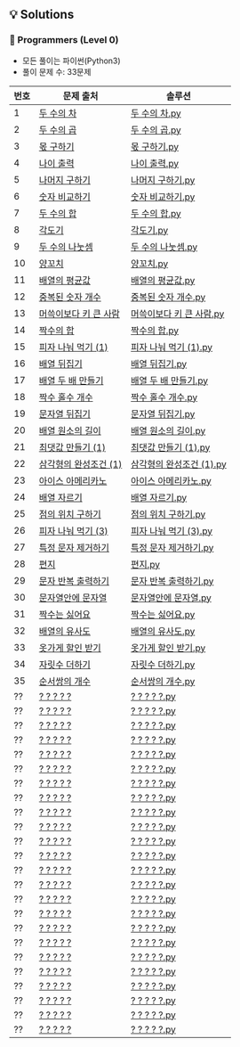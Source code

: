 ## 💡 Solutions

### 🌱 Programmers (Level 0)
+ 모든 풀이는 파이썬(Python3)
+ 풀이 문제 수: 33문제

| 번호  | 문제 출처                                                                             | 솔루션                                                                                                            |
|-----|-----------------------------------------------------------------------------------|----------------------------------------------------------------------------------------------------------------|
| 1   | [두 수의 차](https://school.programmers.co.kr/learn/courses/30/lessons/120803)        | [두 수의 차.py](https://github.com/injae97/Algorithm/blob/master//Programmers/Level%200/Two-Difference.py)         |
| 2   | [두 수의 곱](https://school.programmers.co.kr/learn/courses/30/lessons/120804)        | [두 수의 곱.py](https://github.com/injae97/Algorithm/blob/master//Programmers/Level%200/Two-Multiply.py)           |
| 3   | [몫 구하기](https://school.programmers.co.kr/learn/courses/30/lessons/120805)         | [몫 구하기.py](https://github.com/injae97/Algorithm/blob/master//Programmers/Level%200/Quotient.py)                |
| 4   | [나이 출력](https://school.programmers.co.kr/learn/courses/30/lessons/120820)         | [나이 출력.py](https://github.com/injae97/Algorithm/blob/master//Programmers/Level%200/Age.py)                     |
| 5   | [나머지 구하기](https://school.programmers.co.kr/learn/courses/30/lessons/120810)       | [나머지 구하기.py](https://github.com/injae97/Algorithm/blob/master//Programmers/Level%200/Two-Remainder.py)         |
| 6   | [숫자 비교하기](https://school.programmers.co.kr/learn/courses/30/lessons/120807)       | [숫자 비교하기.py](https://github.com/injae97/Algorithm/blob/master//Programmers/Level%200/Two-Compare.py)           |
| 7   | [두 수의 합](https://school.programmers.co.kr/learn/courses/30/lessons/120802)        | [두 수의 합.py](https://github.com/injae97/Algorithm/blob/master//Programmers/Level%200/Two-Sum.py)                |
| 8   | [각도기](https://school.programmers.co.kr/learn/courses/30/lessons/120829)           | [각도기.py](https://github.com/injae97/Algorithm/blob/master//Programmers/Level%200/Protractor.py)                |
| 9   | [두 수의 나눗셈](https://school.programmers.co.kr/learn/courses/30/lessons/120806)      | [두 수의 나눗셈.py](https://github.com/injae97/Algorithm/blob/master//Programmers/Level%200/Two-Division.py)         |
| 10  | [양꼬치](https://school.programmers.co.kr/learn/courses/30/lessons/120830)           | [양꼬치.py](https://github.com/injae97/Algorithm/blob/master//Programmers/Level%200/Lamb-Skewers.py)              |
| 11  | [배열의 평균값](https://school.programmers.co.kr/learn/courses/30/lessons/120817)       | [배열의 평균값.py](https://github.com/injae97/Algorithm/blob/master//Programmers/Level%200/Array-Average.py)         |
| 12  | [중복된 숫자 개수](https://school.programmers.co.kr/learn/courses/30/lessons/120583)     | [중복된 숫자 개수.py](https://github.com/injae97/Algorithm/blob/master//Programmers/Level%200/Duplicate-Numbers.py)   |
| 13  | [머쓱이보다 키 큰 사람](https://school.programmers.co.kr/learn/courses/30/lessons/120585)  | [머쓱이보다 키 큰 사람.py](https://github.com/injae97/Algorithm/blob/master//Programmers/Level%200/Array-Person.py)     |
| 14  | [짝수의 합](https://school.programmers.co.kr/learn/courses/30/lessons/120831)         | [짝수의 합.py](https://github.com/injae97/Algorithm/blob/master//Programmers/Level%200/Even-Sum.py)                |
| 15  | [피자 나눠 먹기 (1)](https://school.programmers.co.kr/learn/courses/30/lessons/120814)  | [피자 나눠 먹기 (1).py](https://github.com/injae97/Algorithm/blob/master//Programmers/Level%200/Sharing-Pizza(1).py) |
| 16  | [배열 뒤집기](https://school.programmers.co.kr/learn/courses/30/lessons/120821)        | [배열 뒤집기.py](https://github.com/injae97/Algorithm/blob/master//Programmers/Level%200/Array-Reverse.py)          |
| 17  | [배열 두 배 만들기](https://school.programmers.co.kr/learn/courses/30/lessons/120809)    | [배열 두 배 만들기.py](https://github.com/injae97/Algorithm/blob/master//Programmers/Level%200/Array-Double.py)       |
| 18  | [짝수 홀수 개수](https://school.programmers.co.kr/learn/courses/30/lessons/120824)      | [짝수 홀수 개수.py](https://github.com/injae97/Algorithm/blob/master//Programmers/Level%200/Even-Odd-Count.py)       |
| 19  | [문자열 뒤집기](https://school.programmers.co.kr/learn/courses/30/lessons/120822)       | [문자열 뒤집기.py](https://github.com/injae97/Algorithm/blob/master//Programmers/Level%200/String-Reverse.py)        |
| 20  | [배열 원소의 길이](https://school.programmers.co.kr/learn/courses/30/lessons/120854)     | [배열 원소의 길이.py](https://github.com/injae97/Algorithm/blob/master//Programmers/Level%200/Array-Length.py)        |
| 21  | [최댓값 만들기 (1)](https://school.programmers.co.kr/learn/courses/30/lessons/120847)   | [최댓값 만들기 (1).py](https://github.com/injae97/Algorithm/blob/master//Programmers/Level%200/Array-Max(1).py)      |
| 22  | [삼각형의 완성조건 (1)](https://school.programmers.co.kr/learn/courses/30/lessons/120889) | [삼각형의 완성조건 (1).py](https://github.com/injae97/Algorithm/blob/master//Programmers/Level%200/Triangle(1).py)     |
| 23  | [아이스 아메리카노](https://school.programmers.co.kr/learn/courses/30/lessons/120819)     | [아이스 아메리카노.py](https://github.com/injae97/Algorithm/blob/master//Programmers/Level%200/Ice-Americano.py)       |
| 24  | [배열 자르기](https://school.programmers.co.kr/learn/courses/30/lessons/120833)        | [배열 자르기.py](https://github.com/injae97/Algorithm/blob/master//Programmers/Level%200/Array-Slicing.py)          |
| 25  | [점의 위치 구하기](https://school.programmers.co.kr/learn/courses/30/lessons/120833)     | [점의 위치 구하기.py](https://github.com/injae97/Algorithm/blob/master//Programmers/Level%200/Quadrant.py)            |
| 26  | [피자 나눠 먹기 (3)](https://school.programmers.co.kr/learn/courses/30/lessons/120816)  | [피자 나눠 먹기 (3).py](https://github.com/injae97/Algorithm/blob/master//Programmers/Level%200/Sharing-Pizza(3).py) |
| 27  | [특정 문자 제거하기](https://school.programmers.co.kr/learn/courses/30/lessons/120826)    | [특정 문자 제거하기.py](https://github.com/injae97/Algorithm/blob/master//Programmers/Level%200/String-Remove.py)      | 
| 28  | [편지](https://school.programmers.co.kr/learn/courses/30/lessons/120898)            | [편지.py](https://github.com/injae97/Algorithm/blob/master//Programmers/Level%200/Letter.py)                     | 
| 29  | [문자 반복 출력하기](https://school.programmers.co.kr/learn/courses/30/lessons/120825)    | [문자 반복 출력하기.py](https://github.com/injae97/Algorithm/blob/master//Programmers/Level%200/String-Loop.py)        | 
| 30  | [문자열안에 문자열](https://school.programmers.co.kr/learn/courses/30/lessons/120908)     | [문자열안에 문자열.py](https://github.com/injae97/Algorithm/blob/master//Programmers/Level%200/String-In-String.py)    | 
| 31  | [짝수는 싫어요](https://school.programmers.co.kr/learn/courses/30/lessons/120813)       | [짝수는 싫어요.py](https://github.com/injae97/Algorithm/blob/master//Programmers/Level%200/Even-Dislike.py)          | 
| 32  | [배열의 유사도](https://school.programmers.co.kr/learn/courses/30/lessons/120903)       | [배열의 유사도.py](https://github.com/injae97/Algorithm/blob/master//Programmers/Level%200/Array-Similarity.py)      | 
| 33  | [옷가게 할인 받기](https://school.programmers.co.kr/learn/courses/30/lessons/120818)     | [옷가게 할인 받기.py](https://github.com/injae97/Algorithm/blob/master//Programmers/Level%200/Cloths-Discount.py)     | 
| 34  | [자릿수 더하기](https://school.programmers.co.kr/learn/courses/30/lessons/120906)       | [자릿수 더하기.py](https://github.com/injae97/Algorithm/blob/master//Programmers/Level%200/Add-Digits.py)                 | 
| 35  | [순서쌍의 개수](https://school.programmers.co.kr/learn/courses/30/lessons/120836)       | [순서쌍의 개수.py](https://github.com/injae97/Algorithm/blob/master//Programmers/Level%200/Order-Pair.py)                 | 
| ??  | [? ? ? ? ?](https://school.programmers.co.kr/learn/courses/30/lessons/??????)     | [? ? ? ? ?.py](https://github.com/injae97/Algorithm/blob/master//Programmers/Level%200/???.py)                 | 
| ??  | [? ? ? ? ?](https://school.programmers.co.kr/learn/courses/30/lessons/??????)     | [? ? ? ? ?.py](https://github.com/injae97/Algorithm/blob/master//Programmers/Level%200/???.py)                 | 
| ??  | [? ? ? ? ?](https://school.programmers.co.kr/learn/courses/30/lessons/??????)     | [? ? ? ? ?.py](https://github.com/injae97/Algorithm/blob/master//Programmers/Level%200/???.py)                 | 
| ??  | [? ? ? ? ?](https://school.programmers.co.kr/learn/courses/30/lessons/??????)     | [? ? ? ? ?.py](https://github.com/injae97/Algorithm/blob/master//Programmers/Level%200/???.py)                 | 
| ??  | [? ? ? ? ?](https://school.programmers.co.kr/learn/courses/30/lessons/??????)     | [? ? ? ? ?.py](https://github.com/injae97/Algorithm/blob/master//Programmers/Level%200/???.py)                 | 
| ??  | [? ? ? ? ?](https://school.programmers.co.kr/learn/courses/30/lessons/??????)     | [? ? ? ? ?.py](https://github.com/injae97/Algorithm/blob/master//Programmers/Level%200/???.py)                 | 
| ??  | [? ? ? ? ?](https://school.programmers.co.kr/learn/courses/30/lessons/??????)     | [? ? ? ? ?.py](https://github.com/injae97/Algorithm/blob/master//Programmers/Level%200/???.py)                 | 
| ??  | [? ? ? ? ?](https://school.programmers.co.kr/learn/courses/30/lessons/??????)     | [? ? ? ? ?.py](https://github.com/injae97/Algorithm/blob/master//Programmers/Level%200/???.py)                 | 
| ??  | [? ? ? ? ?](https://school.programmers.co.kr/learn/courses/30/lessons/??????)     | [? ? ? ? ?.py](https://github.com/injae97/Algorithm/blob/master//Programmers/Level%200/???.py)                 | 
| ??  | [? ? ? ? ?](https://school.programmers.co.kr/learn/courses/30/lessons/??????)     | [? ? ? ? ?.py](https://github.com/injae97/Algorithm/blob/master//Programmers/Level%200/???.py)                 | 
| ??  | [? ? ? ? ?](https://school.programmers.co.kr/learn/courses/30/lessons/??????)     | [? ? ? ? ?.py](https://github.com/injae97/Algorithm/blob/master//Programmers/Level%200/???.py)                 | 
| ??  | [? ? ? ? ?](https://school.programmers.co.kr/learn/courses/30/lessons/??????)     | [? ? ? ? ?.py](https://github.com/injae97/Algorithm/blob/master//Programmers/Level%200/???.py)                 | 
| ??  | [? ? ? ? ?](https://school.programmers.co.kr/learn/courses/30/lessons/??????)     | [? ? ? ? ?.py](https://github.com/injae97/Algorithm/blob/master//Programmers/Level%200/???.py)                 | 
| ??  | [? ? ? ? ?](https://school.programmers.co.kr/learn/courses/30/lessons/??????)     | [? ? ? ? ?.py](https://github.com/injae97/Algorithm/blob/master//Programmers/Level%200/???.py)                 | 
| ??  | [? ? ? ? ?](https://school.programmers.co.kr/learn/courses/30/lessons/??????)     | [? ? ? ? ?.py](https://github.com/injae97/Algorithm/blob/master//Programmers/Level%200/???.py)                 | 
| ??  | [? ? ? ? ?](https://school.programmers.co.kr/learn/courses/30/lessons/??????)     | [? ? ? ? ?.py](https://github.com/injae97/Algorithm/blob/master//Programmers/Level%200/???.py)                 | 
| ??  | [? ? ? ? ?](https://school.programmers.co.kr/learn/courses/30/lessons/??????)     | [? ? ? ? ?.py](https://github.com/injae97/Algorithm/blob/master//Programmers/Level%200/???.py)                 | 
| ??  | [? ? ? ? ?](https://school.programmers.co.kr/learn/courses/30/lessons/??????)     | [? ? ? ? ?.py](https://github.com/injae97/Algorithm/blob/master//Programmers/Level%200/???.py)                 | 
| ??  | [? ? ? ? ?](https://school.programmers.co.kr/learn/courses/30/lessons/??????)     | [? ? ? ? ?.py](https://github.com/injae97/Algorithm/blob/master//Programmers/Level%200/???.py)                 | 
| ??  | [? ? ? ? ?](https://school.programmers.co.kr/learn/courses/30/lessons/??????)     | [? ? ? ? ?.py](https://github.com/injae97/Algorithm/blob/master//Programmers/Level%200/???.py)                 | 
| ??  | [? ? ? ? ?](https://school.programmers.co.kr/learn/courses/30/lessons/??????)     | [? ? ? ? ?.py](https://github.com/injae97/Algorithm/blob/master//Programmers/Level%200/???.py)                 | 
| ??  | [? ? ? ? ?](https://school.programmers.co.kr/learn/courses/30/lessons/??????)     | [? ? ? ? ?.py](https://github.com/injae97/Algorithm/blob/master//Programmers/Level%200/???.py)                 | 
| ??  | [? ? ? ? ?](https://school.programmers.co.kr/learn/courses/30/lessons/??????)     | [? ? ? ? ?.py](https://github.com/injae97/Algorithm/blob/master//Programmers/Level%200/???.py)                 | 
| ??  | [? ? ? ? ?](https://school.programmers.co.kr/learn/courses/30/lessons/??????)     | [? ? ? ? ?.py](https://github.com/injae97/Algorithm/blob/master//Programmers/Level%200/???.py)                 | 
